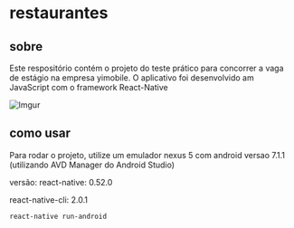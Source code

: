 # restaurantes

## sobre
Este respositório contém o projeto do teste prático para concorrer a vaga de estágio na empresa yimobile.
O aplicativo foi desenvolvido am JavaScript com o framework React-Native

![Imgur](https://i.imgur.com/KdTnPOK.png)

## como usar
Para rodar o projeto, utilize um emulador nexus 5 com android versao 7.1.1 (utilizando AVD Manager do Android Studio)

versão:
react-native: 0.52.0

react-native-cli: 2.0.1

```
react-native run-android
```

